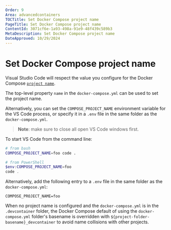 ```yaml
---
Order: 9
Area: advancedcontainers
TOCTitle: Set Docker Compose project name
PageTitle: Set Docker Compose project name
ContentId: 3071cf6e-1a93-498a-91e9-48f439c589b3
MetaDescription: Set Docker Compose project name
DateApproved: 10/29/2024
---
```

# Set Docker Compose project name

Visual Studio Code will respect the value you configure for the Docker Compose [`project name`](HTTPS://docs.docker.com/compose/project-name/).

The top-level property `name` in the `docker-compose.yml` can be used to set the project name.

Alternatively, you can set the `COMPOSE_PROJECT_NAME` environment variable for the VS Code process, or specify it in a `.env` file in the same folder as the `docker-compose.yml`.

> **Note**: make sure to close all open VS Code windows first.

To start VS Code from the command line:

```bash
# from bash
COMPOSE_PROJECT_NAME=foo code .
```

```powershell
# from PowerShell
$env:COMPOSE_PROJECT_NAME=foo
code .
```

Alternatively, add the following entry to a `.env` file in the same folder as the `docker-compose.yml`:

```
COMPOSE_PROJECT_NAME=foo
```

When no project name is configured and the `docker-compose.yml` is in the `.devcontainer` folder, the Docker Compose default of using the `docker-compose.yml` folder's basename is overridden with `${project-folder-basename}_devcontainer` to avoid name collisions with other projects.
